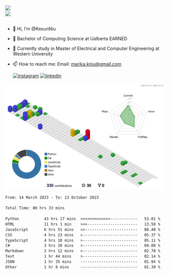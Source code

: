 <a href="https://github.com/anuraghazra/github-readme-stats">
  <img align="center" src="https://github-readme-stats.vercel.app/api?username=KexunNiu&show_icons=true" />
</a>
</br>
<a href="https://github.com/anuraghazra/github-readme-stats">
  <img align="center" src="https://github-readme-stats.vercel.app/api/top-langs/?username=KexunNiu" />
</a>

</br>
</br>

- 👋 Hi, I’m @KexunNiu
- 👀 Bachelor of Computing Science at Ualberta EARNED
- 🌱 Currently study in Master of Electrical and Computer Engineering at Western University
- 📫 How to reach me: Email: marika.kniu@gmail.com
  
  [![instagram](https://github.com/shikhar1020jais1/Git-Social/blob/master/Icons/Instagram1.png (Instagram))][1] [![linkedin](https://github.com/shikhar1020jais1/Git-Social/blob/master/Icons/LinkedIn1.png (LinkedIn))][2]

<!-- To Link your profile to the media buttons -->

[1]: https://www.instagram.com/barryn719_
[2]: https://www.linkedin.com/in/kexun-niu



![](./profile-3d-contrib/profile-gitblock.svg)

<!--START_SECTION:waka-->

```txt
From: 14 March 2023 - To: 13 October 2023

Total Time: 80 hrs 33 mins

Python           43 hrs 17 mins  >>>>>>>>>>>>>------------   53.01 %
HTML             11 hrs 1 min    >>>----------------------   13.50 %
JavaScript       6 hrs 51 mins   >>-----------------------   08.40 %
CSS              4 hrs 23 mins   >------------------------   05.37 %
TypeScript       4 hrs 10 mins   >------------------------   05.11 %
C#               3 hrs 20 mins   >------------------------   04.08 %
Markdown         2 hrs 12 mins   >------------------------   02.70 %
Text             1 hr 44 mins    >------------------------   02.14 %
JSON             1 hr 35 mins    -------------------------   01.94 %
Other            1 hr 8 mins     -------------------------   01.39 %
```

<!--END_SECTION:waka-->

